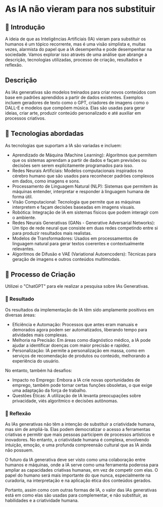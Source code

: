 # As IA não vieram para nos substituir

## 🚀 Introdução

A ideia de que as Inteligências Artificiais (IA) vieram para substituir os humanos é um tópico recorrente, mas é uma visão simplista e, muitas vezes, alarmista do papel que a IA desempenha e pode desempenhar na sociedade. Vamos explorar isso através de uma análise que abrange a descrição, tecnologias utilizadas, processo de criação, resultados e reflexão.

## Descrição

As IAs generativas são modelos treinados para criar novos conteúdos com base em padrões aprendidos a partir de dados existentes. Exemplos incluem geradores de texto como o GPT, criadores de imagens como o DALL-E e modelos que compõem música. Elas são usadas para gerar ideias, criar arte, produzir conteúdo personalizado e até auxiliar em processos criativos.

## 🎯 Tecnologias abordadas
As tecnologias que suportam a IA são variadas e incluem:

- Aprendizado de Máquina (Machine Learning): Algoritmos que permitem que os sistemas aprendam a partir de dados e façam previsões ou decisões sem serem explicitamente programados para isso.
- Redes Neurais Artificiais: Modelos computacionais inspirados no cérebro humano que são usados para reconhecer padrões complexos em dados, como imagens e sons.
- Processamento de Linguagem Natural (NLP): Sistemas que permitem às máquinas entender, interpretar e responder à linguagem humana de forma útil.
- Visão Computacional: Tecnologia que permite que as máquinas interpretem e façam decisões baseadas em imagens visuais.
- Robótica: Integração de IA em sistemas físicos que podem interagir com o ambiente.
- Redes Neurais Generativas (GANs - Generative Adversarial Networks): Um tipo de rede neural que consiste em duas redes competindo entre si para produzir resultados mais realistas.
- Modelos de Transformadores: Usados em processamentos de linguagem natural para gerar textos coerentes e contextualmente relevantes.
- Algoritmos de Difusão e VAE (Variational Autoencoders): Técnicas para geração de imagens e outros conteúdos multimodais.

## 🧐 Processo de Criação
Utilizei o "ChatGPT" para ele realizar a pesquisa sobre IAs Generativas.

### 🚀 Resultado
Os resultados da implementação de IA têm sido amplamente positivos em diversas áreas:

- Eficiência e Automação: Processos que antes eram manuais e demorados agora podem ser automatizados, liberando tempo para atividades mais complexas.
- Melhoria na Precisão: Em áreas como diagnóstico médico, a IA pode ajudar a identificar doenças com maior precisão e rapidez.
- Personalização: IA permite a personalização em massa, como em serviços de recomendação de produtos ou conteúdo, melhorando a experiência do usuário.

No entanto, também há desafios:

- Impacto no Emprego: Embora a IA crie novas oportunidades de emprego, também pode tornar certas funções obsoletas, o que exige uma adaptação da força de trabalho.
- Questões Éticas: A utilização de IA levanta preocupações sobre privacidade, viés algorítmico e decisões autônomas.

### 💭 Reflexão 
As IAs generativas não têm a intenção de substituir a criatividade humana, mas sim de ampliá-la. Elas podem democratizar o acesso a ferramentas criativas e permitir que mais pessoas participem de processos artísticos e inovadores. No entanto, a criatividade humana é complexa, envolvendo intuição, emoção, e uma profunda compreensão cultural que as IA ainda não possuem.

O futuro da IA generativa deve ser visto como uma colaboração entre humanos e máquinas, onde a IA serve como uma ferramenta poderosa para ampliar as capacidades criativas humanas, em vez de competir com elas. O papel do humano será mais importante do que nunca, especialmente na curadoria, na interpretação e na aplicação ética dos conteúdos gerados.

Portanto, assim como com outras formas de IA, o valor das IAs generativas está em como elas são usadas para complementar, e não substituir, as habilidades e a criatividade humana.
